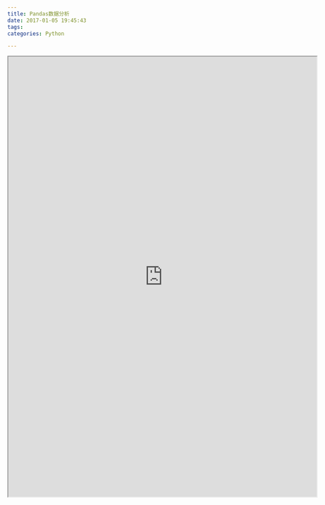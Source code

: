 ```yaml
---
title: Pandas数据分析
date: 2017-01-05 19:45:43
tags:
categories: Python

---
```


<iframe src="http://nbviewer.jupyter.org/github/fanhaipeng0403/jupyter_blog/blob/master/%E6%95%B0%E6%8D%AE%E5%88%86%E6%9E%90---pandas.ipynb" width="700" height="1000"></iframe>
